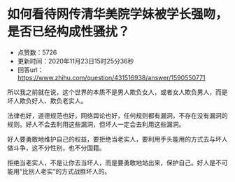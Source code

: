 # 如何看待网传清华美院学妹被学长强吻，是否已经构成性骚扰？
- 点赞数：5726
- 更新时间：2020年11月23日15时25分36秒
- 回答url：https://www.zhihu.com/question/431516938/answer/1590550771
<body>
 <p data-pid="-iTVoTlm">所以我之前就在说，这个世界的本质不是男人欺负女人，或者女人欺负男人，而是坏人欺负好人、欺负老实人。</p>
 <p data-pid="wRQvkWwL">法律也好，道德规范也好，网络舆论也好，任何规则都有漏洞，不存在没有漏洞的规则。好人不会去利用这些漏洞，但坏人一定会去利用这些漏洞。</p>
 <p data-pid="_cw2xNnV">好人要勇敢地维护自己的权益，要拒绝当老实人，要利用手头能用的方式去与坏人做斗争，这不分性别，也不分国籍。</p>
 <p data-pid="cYoFly02">拒绝当老实人，不是让你去当坏人，而是要勇敢地站出来，保护自己。好人是不可能用“比别人老实”的方式战胜坏人的。</p>
</body>